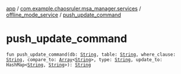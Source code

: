 [app](../../index.md) / [com.example.chaosruler.msa_manager.services](../index.md) / [offline_mode_service](index.md) / [push_update_command](.)

# push_update_command

`fun push_update_command(db: `[`String`](https://kotlinlang.org/api/latest/jvm/stdlib/kotlin/-string/index.html)`, table: `[`String`](https://kotlinlang.org/api/latest/jvm/stdlib/kotlin/-string/index.html)`, where_clause: `[`String`](https://kotlinlang.org/api/latest/jvm/stdlib/kotlin/-string/index.html)`, compare_to: `[`Array`](https://kotlinlang.org/api/latest/jvm/stdlib/kotlin/-array/index.html)`<`[`String`](https://kotlinlang.org/api/latest/jvm/stdlib/kotlin/-string/index.html)`>, type: `[`String`](https://kotlinlang.org/api/latest/jvm/stdlib/kotlin/-string/index.html)`, update_to: HashMap<`[`String`](https://kotlinlang.org/api/latest/jvm/stdlib/kotlin/-string/index.html)`, `[`String`](https://kotlinlang.org/api/latest/jvm/stdlib/kotlin/-string/index.html)`>): `[`String`](https://kotlinlang.org/api/latest/jvm/stdlib/kotlin/-string/index.html)
